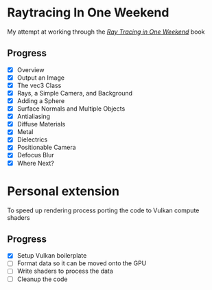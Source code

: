 # Raytracing In One Weekend
My attempt at working through the [_Ray Tracing in One Weekend_](https://raytracing.github.io/books/RayTracingInOneWeekend.html) book

## Progress
- [x] Overview
- [x] Output an Image
- [x] The vec3 Class
- [x] Rays, a Simple Camera, and Background
- [x] Adding a Sphere
- [x] Surface Normals and Multiple Objects
- [x] Antialiasing
- [x] Diffuse Materials
- [x] Metal
- [x] Dielectrics
- [x] Positionable Camera
- [x] Defocus Blur
- [x] Where Next?

# Personal extension
To speed up rendering process porting the code to Vulkan compute shaders

## Progress
- [x] Setup Vulkan boilerplate
- [ ] Format data so it can be moved onto the GPU
- [ ] Write shaders to process the data
- [ ] Cleanup the code